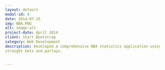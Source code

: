 ```yaml
---
layout: default
modal-id: 4
date: 2014-07-15
img: NBA.PNG
alt: image-alt
project-date: April 2014
client: Start Bootstrap
category: Web Development
description: Developed a comprehensive NBA statistics application using Android Studio, enabling in-depth analysis of player performance metrics. Designed intuitive (UI) for easy navigation and detailed stats visualization, enhancing user experience for sports analysts and enthusiasts. Ensured data accuracy and relevance, allowing users to make informed decisions for betting purposes, improving their chances of success in
straight bets and parlays.


---
```

